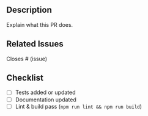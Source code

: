 ## Description
Explain what this PR does.

## Related Issues
Closes # (issue)

## Checklist
- [ ] Tests added or updated
- [ ] Documentation updated
- [ ] Lint & build pass (`npm run lint && npm run build`)
